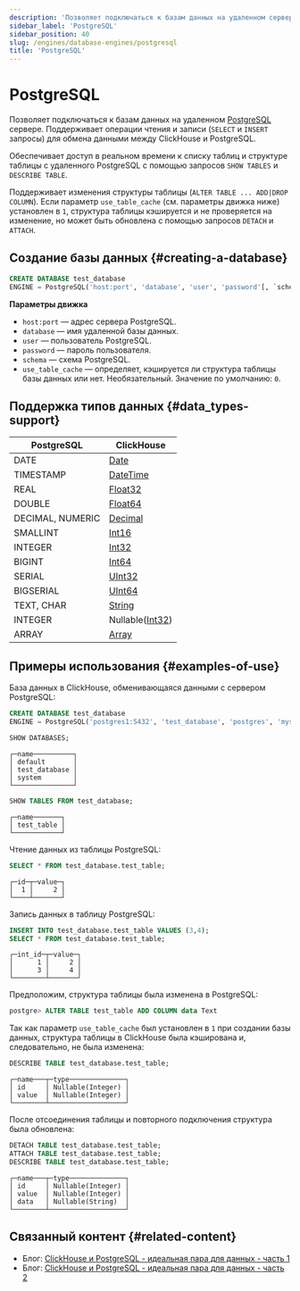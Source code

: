 ```yaml
---
description: 'Позволяет подключаться к базам данных на удаленном сервере PostgreSQL.'
sidebar_label: 'PostgreSQL'
sidebar_position: 40
slug: /engines/database-engines/postgresql
title: 'PostgreSQL'
---
```



# PostgreSQL

Позволяет подключаться к базам данных на удаленном [PostgreSQL](https://www.postgresql.org) сервере. Поддерживает операции чтения и записи (`SELECT` и `INSERT` запросы) для обмена данными между ClickHouse и PostgreSQL.

Обеспечивает доступ в реальном времени к списку таблиц и структуре таблицы с удаленного PostgreSQL с помощью запросов `SHOW TABLES` и `DESCRIBE TABLE`.

Поддерживает изменения структуры таблицы (`ALTER TABLE ... ADD|DROP COLUMN`). Если параметр `use_table_cache` (см. параметры движка ниже) установлен в `1`, структура таблицы кэшируется и не проверяется на изменение, но может быть обновлена с помощью запросов `DETACH` и `ATTACH`.

## Создание базы данных {#creating-a-database}

```sql
CREATE DATABASE test_database
ENGINE = PostgreSQL('host:port', 'database', 'user', 'password'[, `schema`, `use_table_cache`]);
```

**Параметры движка**

- `host:port` — адрес сервера PostgreSQL.
- `database` — имя удаленной базы данных.
- `user` — пользователь PostgreSQL.
- `password` — пароль пользователя.
- `schema` — схема PostgreSQL.
- `use_table_cache` — определяет, кэшируется ли структура таблицы базы данных или нет. Необязательный. Значение по умолчанию: `0`.

## Поддержка типов данных {#data_types-support}

| PostgreSQL       | ClickHouse                                                   |
|------------------|--------------------------------------------------------------|
| DATE             | [Date](../../sql-reference/data-types/date.md)               |
| TIMESTAMP        | [DateTime](../../sql-reference/data-types/datetime.md)       |
| REAL             | [Float32](../../sql-reference/data-types/float.md)           |
| DOUBLE           | [Float64](../../sql-reference/data-types/float.md)           |
| DECIMAL, NUMERIC | [Decimal](../../sql-reference/data-types/decimal.md)       |
| SMALLINT         | [Int16](../../sql-reference/data-types/int-uint.md)          |
| INTEGER          | [Int32](../../sql-reference/data-types/int-uint.md)          |
| BIGINT           | [Int64](../../sql-reference/data-types/int-uint.md)          |
| SERIAL           | [UInt32](../../sql-reference/data-types/int-uint.md)         |
| BIGSERIAL        | [UInt64](../../sql-reference/data-types/int-uint.md)         |
| TEXT, CHAR       | [String](../../sql-reference/data-types/string.md)           |
| INTEGER          | Nullable([Int32](../../sql-reference/data-types/int-uint.md))|
| ARRAY            | [Array](../../sql-reference/data-types/array.md)             |

## Примеры использования {#examples-of-use}

База данных в ClickHouse, обменивающаяся данными с сервером PostgreSQL:

```sql
CREATE DATABASE test_database
ENGINE = PostgreSQL('postgres1:5432', 'test_database', 'postgres', 'mysecretpassword', 'schema_name',1);
```

```sql
SHOW DATABASES;
```

```text
┌─name──────────┐
│ default       │
│ test_database │
│ system        │
└───────────────┘
```

```sql
SHOW TABLES FROM test_database;
```

```text
┌─name───────┐
│ test_table │
└────────────┘
```

Чтение данных из таблицы PostgreSQL:

```sql
SELECT * FROM test_database.test_table;
```

```text
┌─id─┬─value─┐
│  1 │     2 │
└────┴───────┘
```

Запись данных в таблицу PostgreSQL:

```sql
INSERT INTO test_database.test_table VALUES (3,4);
SELECT * FROM test_database.test_table;
```

```text
┌─int_id─┬─value─┐
│      1 │     2 │
│      3 │     4 │
└────────┴───────┘
```

Предположим, структура таблицы была изменена в PostgreSQL:

```sql
postgre> ALTER TABLE test_table ADD COLUMN data Text
```

Так как параметр `use_table_cache` был установлен в `1` при создании базы данных, структура таблицы в ClickHouse была кэширована и, следовательно, не была изменена:

```sql
DESCRIBE TABLE test_database.test_table;
```
```text
┌─name───┬─type──────────────┐
│ id     │ Nullable(Integer) │
│ value  │ Nullable(Integer) │
└────────┴───────────────────┘
```

После отсоединения таблицы и повторного подключения структура была обновлена:

```sql
DETACH TABLE test_database.test_table;
ATTACH TABLE test_database.test_table;
DESCRIBE TABLE test_database.test_table;
```
```text
┌─name───┬─type──────────────┐
│ id     │ Nullable(Integer) │
│ value  │ Nullable(Integer) │
│ data   │ Nullable(String)  │
└────────┴───────────────────┘
```

## Связанный контент {#related-content}

- Блог: [ClickHouse и PostgreSQL - идеальная пара для данных - часть 1](https://clickhouse.com/blog/migrating-data-between-clickhouse-postgres)
- Блог: [ClickHouse и PostgreSQL - идеальная пара для данных - часть 2](https://clickhouse.com/blog/migrating-data-between-clickhouse-postgres-part-2)
